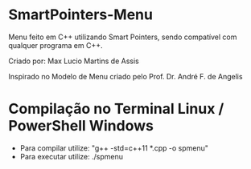 # SmartPointers-Menu
Menu feito em C++ utilizando Smart Pointers, sendo compatível com qualquer programa em C++.

Criado por: Max Lucio Martins de Assis

Inspirado no Modelo de Menu criado pelo Prof. Dr. André F. de Angelis

# Compilação no Terminal Linux / PowerShell Windows

- Para compilar utilize: "g++ -std=c++11 *.cpp -o spmenu" <br />
- Para executar utilize: ./spmenu
